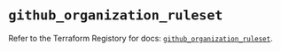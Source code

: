 # `github_organization_ruleset`

Refer to the Terraform Registory for docs: [`github_organization_ruleset`](https://registry.terraform.io/providers/integrations/github/5.43.0/docs/resources/organization_ruleset).
